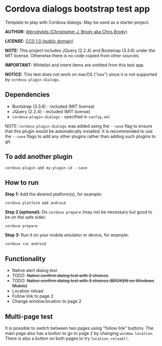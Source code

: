 # Cordova dialogs bootstrap test app

Template to play with Cordova dialogs. May be used as a starter project.

**AUTHOR:** [@brodybits (Christopher J. Brody aka Chris Brody)](https://github.com/brodybits)

**LICENSE:** [CC0 1.0 (public domain)](https://creativecommons.org/publicdomain/zero/1.0/)

**NOTE:** This project includes JQuery (2.2.4) and Bootstrap (3.3.6) under the MIT license. Otherwise there is no code copied from other sources.

**IMPORTANT:** Whitelist and intent items are omitted from this test app.

**NOTICE:** This test does not work on macOS ("osx") since it is not supported by `cordova-plugin-dialogs`.

## Dependencies

- Bootstrap (3.3.6) - included (MIT license)
- JQuery (2.2.4) - included (MIT license)
- `cordova-plugin-dialogs` - specified in `config.xml`

NOTE: `cordova-plugin-dialogs` was added using the `--save` flag to ensure that this plugin would be automatically installed. It is recommended to use the `--save` flags to add any other plugins rather than adding such plugins to git.

## To add another plugin

```shell
cordova plugin add my-plugin-id --save
```

## How to run

**Step 1:** Add the desired platform(s), for example:

```shell
cordova platform add android
```

**Step 2 (optional):** Do `cordova prepare` (may not be necessary but good to be on the safe side):

```shell
cordova prepare
```

**Step 3:** Run it on your mobile emulator or device, for example:

```shell
cordova run android
```

## Functionality

- Native alert dialog test
- TODO: ~~Native confirm dialog test with 2 choices~~
- TODO: ~~Native confirm dialog test with 3 choices (BROKEN on Windows Mobile)~~
- Location reload
- Follow link to page 2
- Change window.location to page 2

## Multi-page test

It is possible to switch between two pages using "follow link" buttons. The main page also has a button to go to page 2 by changing `window.location`. There is also a button on both pages to try `location.reload()`.
